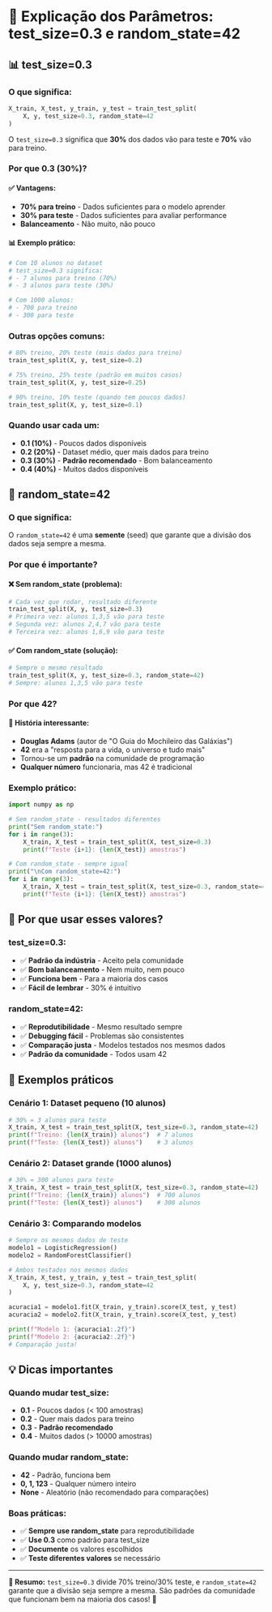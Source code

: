 # 🔧 Explicação dos Parâmetros: test_size=0.3 e random_state=42

## 📊 test_size=0.3

### **O que significa:**
```python
X_train, X_test, y_train, y_test = train_test_split(
    X, y, test_size=0.3, random_state=42
)
```

O `test_size=0.3` significa que **30%** dos dados vão para teste e **70%** vão para treino.

### **Por que 0.3 (30%)?**

#### ✅ **Vantagens:**
- **70% para treino** - Dados suficientes para o modelo aprender
- **30% para teste** - Dados suficientes para avaliar performance
- **Balanceamento** - Não muito, não pouco

#### 📊 **Exemplo prático:**
```python
# Com 10 alunos no dataset
# test_size=0.3 significa:
# - 7 alunos para treino (70%)
# - 3 alunos para teste (30%)

# Com 1000 alunos:
# - 700 para treino
# - 300 para teste
```

### **Outras opções comuns:**
```python
# 80% treino, 20% teste (mais dados para treino)
train_test_split(X, y, test_size=0.2)

# 75% treino, 25% teste (padrão em muitos casos)
train_test_split(X, y, test_size=0.25)

# 90% treino, 10% teste (quando tem poucos dados)
train_test_split(X, y, test_size=0.1)
```

### **Quando usar cada um:**
- **0.1 (10%)** - Poucos dados disponíveis
- **0.2 (20%)** - Dataset médio, quer mais dados para treino
- **0.3 (30%)** - **Padrão recomendado** - Bom balanceamento
- **0.4 (40%)** - Muitos dados disponíveis

## 🎲 random_state=42

### **O que significa:**
O `random_state=42` é uma **semente** (seed) que garante que a divisão dos dados seja sempre a mesma.

### **Por que é importante?**

#### ❌ **Sem random_state (problema):**
```python
# Cada vez que rodar, resultado diferente
train_test_split(X, y, test_size=0.3)
# Primeira vez: alunos 1,3,5 vão para teste
# Segunda vez: alunos 2,4,7 vão para teste
# Terceira vez: alunos 1,6,9 vão para teste
```

#### ✅ **Com random_state (solução):**
```python
# Sempre o mesmo resultado
train_test_split(X, y, test_size=0.3, random_state=42)
# Sempre: alunos 1,3,5 vão para teste
```

### **Por que 42?**

#### 🤖 **História interessante:**
- **Douglas Adams** (autor de "O Guia do Mochileiro das Galáxias")
- **42** era a "resposta para a vida, o universo e tudo mais"
- Tornou-se um **padrão** na comunidade de programação
- **Qualquer número** funcionaria, mas 42 é tradicional

### **Exemplo prático:**
```python
import numpy as np

# Sem random_state - resultados diferentes
print("Sem random_state:")
for i in range(3):
    X_train, X_test = train_test_split(X, test_size=0.3)
    print(f"Teste {i+1}: {len(X_test)} amostras")

# Com random_state - sempre igual
print("\nCom random_state=42:")
for i in range(3):
    X_train, X_test = train_test_split(X, test_size=0.3, random_state=42)
    print(f"Teste {i+1}: {len(X_test)} amostras")
```

## 🎯 Por que usar esses valores?

### **test_size=0.3:**
- ✅ **Padrão da indústria** - Aceito pela comunidade
- ✅ **Bom balanceamento** - Nem muito, nem pouco
- ✅ **Funciona bem** - Para a maioria dos casos
- ✅ **Fácil de lembrar** - 30% é intuitivo

### **random_state=42:**
- ✅ **Reprodutibilidade** - Mesmo resultado sempre
- ✅ **Debugging fácil** - Problemas são consistentes
- ✅ **Comparação justa** - Modelos testados nos mesmos dados
- ✅ **Padrão da comunidade** - Todos usam 42

## 🔧 Exemplos práticos

### **Cenário 1: Dataset pequeno (10 alunos)**
```python
# 30% = 3 alunos para teste
X_train, X_test = train_test_split(X, test_size=0.3, random_state=42)
print(f"Treino: {len(X_train)} alunos")  # 7 alunos
print(f"Teste: {len(X_test)} alunos")    # 3 alunos
```

### **Cenário 2: Dataset grande (1000 alunos)**
```python
# 30% = 300 alunos para teste
X_train, X_test = train_test_split(X, test_size=0.3, random_state=42)
print(f"Treino: {len(X_train)} alunos")  # 700 alunos
print(f"Teste: {len(X_test)} alunos")    # 300 alunos
```

### **Cenário 3: Comparando modelos**
```python
# Sempre os mesmos dados de teste
modelo1 = LogisticRegression()
modelo2 = RandomForestClassifier()

# Ambos testados nos mesmos dados
X_train, X_test, y_train, y_test = train_test_split(
    X, y, test_size=0.3, random_state=42
)

acuracia1 = modelo1.fit(X_train, y_train).score(X_test, y_test)
acuracia2 = modelo2.fit(X_train, y_train).score(X_test, y_test)

print(f"Modelo 1: {acuracia1:.2f}")
print(f"Modelo 2: {acuracia2:.2f}")
# Comparação justa!
```

## 💡 Dicas importantes

### **Quando mudar test_size:**
- **0.1** - Poucos dados (< 100 amostras)
- **0.2** - Quer mais dados para treino
- **0.3** - **Padrão recomendado**
- **0.4** - Muitos dados (> 10000 amostras)

### **Quando mudar random_state:**
- **42** - Padrão, funciona bem
- **0, 1, 123** - Qualquer número inteiro
- **None** - Aleatório (não recomendado para comparações)

### **Boas práticas:**
- ✅ **Sempre use random_state** para reprodutibilidade
- ✅ **Use 0.3** como padrão para test_size
- ✅ **Documente** os valores escolhidos
- ✅ **Teste diferentes valores** se necessário

---

**🎯 Resumo:** `test_size=0.3` divide 70% treino/30% teste, e `random_state=42` garante que a divisão seja sempre a mesma. São padrões da comunidade que funcionam bem na maioria dos casos! 🚀 